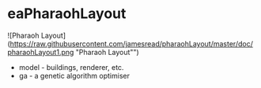 eaPharaohLayout
=============

![Pharaoh Layout](https://raw.githubusercontent.com/jamesread/pharaohLayout/master/doc/pharaohLayout1.png "Pharaoh Layout"")

- model - buildings, renderer, etc.
- ga - a genetic algorithm optimiser
